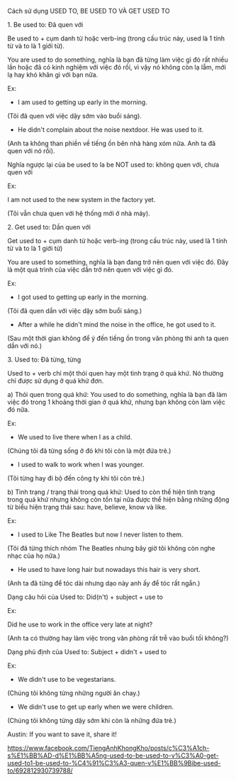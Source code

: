 Cách sử dụng USED TO, BE USED TO VÀ GET USED TO

1\. Be used to: Đã quen với

Be used to + cụm danh từ hoặc verb-ing (trong cấu trúc này, used là 1 tính từ và to là 1 giới từ).

You are used to do something, nghĩa là bạn đã từng làm việc gì đó rất nhiều lần hoặc đã có kinh nghiệm với việc đó rồi, vì vậy nó không còn lạ lẫm, mới lạ hay khó khăn gì với bạn nữa.

Ex:

- I am used to getting up early in the morning.

(Tôi đã quen với việc dậy sớm vào buổi sáng).

- He didn't complain about the noise nextdoor. He was used to it.

(Anh ta không than phiền về tiếng ồn bên nhà hàng xóm nữa. Anh ta đã quen với nó rồi).

Nghĩa ngược lại của be used to la be NOT used to: không quen với, chưa quen với

Ex:

I am not used to the new system in the factory yet.

(Tôi vẫn chưa quen với hệ thống mới ở nhà máy).

2\. Get used to: Dần quen với

Get used to + cụm danh từ hoặc verb-ing (trong cấu trúc này, used là 1 tính từ và to là 1 giới từ)

You are used to something, nghĩa là bạn đang trở nên quen với việc đó. Đây là một quá trình của việc dần trở nên quen với việc gì đó.

Ex:

- I got used to getting up early in the morning.

(Tôi đã quen dần với việc dậy sớm buổi sáng.)

- After a while he didn't mind the noise in the office, he got used to it.

(Sau một thời gian không để ý đến tiếng ồn trong văn phòng thì anh ta quen dần với nó.)

3\. Used to: Đã từng, từng

Used to + verb chỉ một thói quen hay một tình trạng ở quá khứ. Nó thường chỉ được sử dụng ở quá khứ đơn.

a) Thói quen trong quá khứ: You used to do something, nghĩa là bạn đã làm việc đó trong 1 khoảng thời gian ở quá khứ, nhưng bạn không còn làm việc đó nữa.

Ex:

- We used to live there when I as a child.

(Chúng tôi đã từng sống ở đó khi tôi còn là một đứa trẻ.)

- I used to walk to work when I was younger.

(Tôi từng hay đi bộ đến công ty khi tôi còn trẻ.)

b) Tình trạng / trạng thái trong quá khứ: Used to còn thể hiện tình trạng trong quá khứ nhưng không còn tồn tại nữa được thể hiện bằng những động từ biểu hiện trạng thái sau: have, believe, know và like.

Ex:

- I used to Like The Beatles but now I never listen to them.

(Tôi đã từng thích nhóm The Beatles nhưng bây giờ tôi không còn nghe nhạc của họ nữa.)

- He used to have long hair but nowadays this hair is very short.

(Anh ta đã từng để tóc dài nhưng dạo này anh ấy để tóc rất ngắn.)

Dạng câu hỏi của Used to: Did(n't) + subject + use to

Ex:

Did he use to work in the office very late at night?

(Anh ta có thường hay làm việc trong văn phòng rất trễ vào buổi tối không?)

Dạng phủ định của Used to: Subject + didn't + used to

Ex:

- We didn't use to be vegestarians.

(Chúng tôi không từng những người ăn chay.)

- We didn't use to get up early when we were children.

(Chúng tôi không từng dậy sớm khi còn là những đứa trẻ.)

Austin: If you want to save it, share it!


https://www.facebook.com/TiengAnhKhongKho/posts/c%C3%A1ch-s%E1%BB%AD-d%E1%BB%A5ng-used-to-be-used-to-v%C3%A0-get-used-to1-be-used-to-%C4%91%C3%A3-quen-v%E1%BB%9Bibe-used-to/692812930739788/